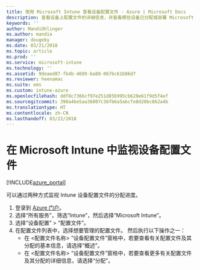```yaml
---
title: 使用 Microsoft Intune 查看设备配置文件 - Azure | Microsoft Docs
description: 查看设备上配置文件的详细信息，并查看哪些设备已分配或部署 Microsoft Intune 设备配置文件。
keywords: ''
author: MandiOhlinger
ms.author: mandia
manager: dougeby
ms.date: 03/21/2018
ms.topic: article
ms.prod: ''
ms.service: microsoft-intune
ms.technology: ''
ms.assetid: 9deaed87-fb4b-4689-ba88-067bc61686d7
ms.reviewer: heenamac
ms.suite: ems
ms.custom: intune-azure
ms.openlocfilehash: ddf8c7366cf97e251d85b995cb620e61f9d5f4ef
ms.sourcegitcommit: 390a4be5aa36007c36fb6a5abcfe8d20bc862a4b
ms.translationtype: HT
ms.contentlocale: zh-CN
ms.lasthandoff: 03/22/2018
---
```

# <a name="monitor-device-profiles-in-microsoft-intune"></a>在 Microsoft Intune 中监视设备配置文件

[!INCLUDE[azure_portal](./includes/azure_portal.md)]

可以通过两种方式监视 Intune 设备配置文件的分配进度。

1. 登录到 [Azure 门户](https://portal.azure.com)。
2. 选择“所有服务”，筛选“Intune”，然后选择“Microsoft Intune”。
3. 选择“设备配置” > “配置文件”。
4. 在配置文件列表中，选择想要管理的配置文件。 然后执行以下操作之一：
    - 在 <配置文件名称> “设备配置文件”窗格中，若要查看有关配置文件及其分配的基本信息，请选择“概述”。
    - 在 <配置文件名称> “设备配置文件”窗格中，若要查看更多有关配置文件及其分配的详细信息，请选择“分配”。
